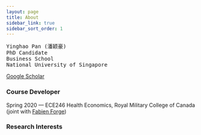 ```yaml
---
layout: page
title: About
sidebar_link: true
sidebar_sort_order: 1
---
```

<pre>
Yinghao Pan (潘颖豪)
PhD Candidate
Business School
National University of Singapore
</pre>
[Google Scholar](https://scholar.google.com/citations?user=d8OG-4UAAAAJ&hl=en)  

### Course Developer
Spring 2020 — ECE246 Health Economics, Royal Military College of Canada  
(joint with [Fabien Forge](https://forgef.github.io/index.html))

### Research Interests


